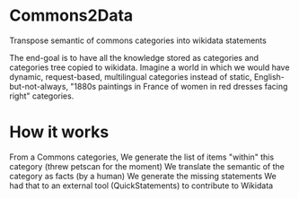 # Commons2Data
Transpose semantic of commons categories into wikidata statements

The end-goal is to have all the knowledge stored as categories and categories tree copied to wikidata. Imagine a world in which we would have dynamic, request-based, multilingual categories instead of static, English-but-not-always, "1880s paintings in France of women in red dresses facing right" categories.

# How it works
From a Commons categories,
  We generate the list of items "within" this category (threw petscan for the moment)
  We translate the semantic of the category as facts (by a human)
  We generate the missing statements
  We had that to an external tool (QuickStatements) to contribute to Wikidata
